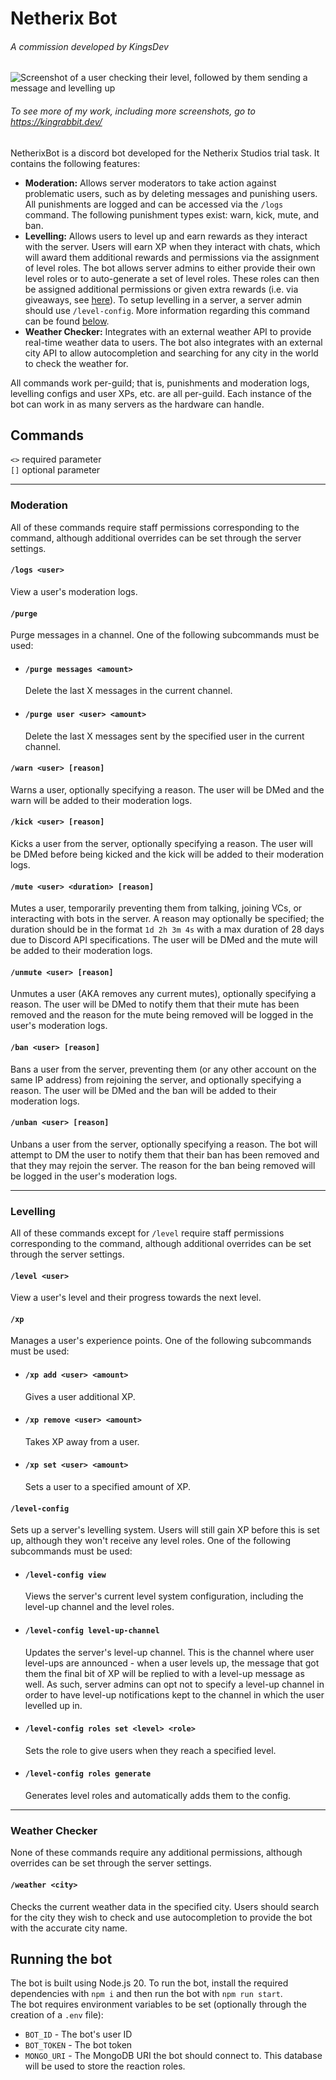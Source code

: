 # Netherix Bot
###### A commission developed by KingsDev

![Screenshot of a user checking their level, followed by them sending a message and levelling up](https://github.com/user-attachments/assets/176df15a-eb2f-4fd6-992c-49820dfea4b0)
###### To see more of my work, including more screenshots, go to https://kingrabbit.dev/

NetherixBot is a discord bot developed for the Netherix Studios trial task.  It contains the following features:
- **Moderation:** Allows server moderators to take action against problematic users, such as by deleting messages and punishing users.  All punishments are logged and can be accessed via the `/logs` command.  The following punishment types exist: warn, kick, mute, and ban.
- **Levelling:** Allows users to level up and earn rewards as they interact with the server.  Users will earn XP when they interact with chats, which will award them additional rewards and permissions via the assignment of level roles.  The bot allows server admins to either provide their own level roles or to auto-generate a set of level roles.  These roles can then be assigned additional permissions or given extra rewards (i.e. via giveaways, see [here](https://github.com/KingsMMA/GiveawayBot)).  To setup levelling in a server, a server admin should use `/level-config`.  More information regarding this command can be found [below](#level-config).
- **Weather Checker:** Integrates with an external weather API to provide real-time weather data to users.  The bot also integrates with an external city API to allow autocompletion and searching for any city in the world to check the weather for.

All commands work per-guild; that is, punishments and moderation logs, levelling configs and user XPs, etc. are all per-guild.  Each instance of the bot can work in as many servers as the hardware can handle.

## Commands
`<>` required parameter  
`[]` optional parameter

---
### Moderation
All of these commands require staff permissions corresponding to the command, although additional overrides can be set through the server settings.

#### `/logs <user>`
View a user's moderation logs.

#### `/purge`
Purge messages in a channel.  One of the following subcommands must be used:
- #### `/purge messages <amount>`
  Delete the last X messages in the current channel.
- #### `/purge user <user> <amount>`
  Delete the last X messages sent by the specified user in the current channel.

#### `/warn <user> [reason]`
Warns a user, optionally specifying a reason.  The user will be DMed and the warn will be added to their moderation logs.

#### `/kick <user> [reason]`
Kicks a user from the server, optionally specifying a reason.  The user will be DMed before being kicked and the kick will be added to their moderation logs.

#### `/mute <user> <duration> [reason]`
Mutes a user, temporarily preventing them from talking, joining VCs, or interacting with bots in the server.  A reason may optionally be specified; the duration should be in the format `1d 2h 3m 4s` with a max duration of 28 days due to Discord API specifications.  The user will be DMed and the mute will be added to their moderation logs. 

#### `/unmute <user> [reason]`
Unmutes a user (AKA removes any current mutes), optionally specifying a reason.  The user will be DMed to notify them that their mute has been removed and the reason for the mute being removed will be logged in the user's moderation logs.

#### `/ban <user> [reason]`
Bans a user from the server, preventing them (or any other account on the same IP address) from rejoining the server, and optionally specifying a reason.  The user will be DMed and the ban will be added to their moderation logs. 

#### `/unban <user> [reason]`
Unbans a user from the server, optionally specifying a reason.  The bot will attempt to DM the user to notify them that their ban has been removed and that they may rejoin the server.  The reason for the ban being removed will be logged in the user's moderation logs.

---
### Levelling
All of these commands except for `/level` require staff permissions corresponding to the command, although additional overrides can be set through the server settings.

#### `/level <user>`
View a user's level and their progress towards the next level.

#### `/xp`
Manages a user's experience points.  One of the following subcommands must be used:
- #### `/xp add <user> <amount>`
  Gives a user additional XP.
- #### `/xp remove <user> <amount>`
  Takes XP away from a user.
- #### `/xp set <user> <amount>`
  Sets a user to a specified amount of XP.

#### `/level-config`
Sets up a server's levelling system.  Users will still gain XP before this is set up, although they won't receive any level roles.  One of the following subcommands must be used:
- #### `/level-config view`
  Views the server's current level system configuration, including the level-up channel and the level roles.
- #### `/level-config level-up-channel`
  Updates the server's level-up channel.  This is the channel where user level-ups are announced - when a user levels up, the message that got them the final bit of XP will be replied to with a level-up message as well.  As such, server admins can opt not to specify a level-up channel in order to have level-up notifications kept to the channel in which the user levelled up in.
- #### `/level-config roles set <level> <role>`
  Sets the role to give users when they reach a specified level.
- #### `/level-config roles generate`
  Generates level roles and automatically adds them to the config.

---
### Weather Checker
None of these commands require any additional permissions, although overrides can be set through the server settings.

#### `/weather <city>`
Checks the current weather data in the specified city.  Users should search for the city they wish to check and use autocompletion to provide the bot with the accurate city name.

## Running the bot
The bot is built using Node.js 20.  To run the bot, install the required dependencies with `npm i` and then run the bot with `npm run start`.  
The bot requires environment variables to be set (optionally through the creation of a `.env` file):
- `BOT_ID` - The bot's user ID
- `BOT_TOKEN` - The bot token
- `MONGO_URI` - The MongoDB URI the bot should connect to.  This database will be used to store the reaction roles.
